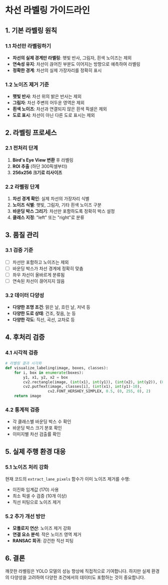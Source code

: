 # 차선 라벨링 가이드라인

## 1. 기본 라벨링 원칙

### 1.1 차선만 라벨링하기
- **차선의 실제 경계만 라벨링**: 햇빛 반사, 그림자, 흰색 노이즈는 제외
- **연속성 유지**: 차선이 끊어진 부분도 이어지는 방향으로 예측하여 라벨링
- **정확한 경계**: 차선의 실제 가장자리를 정확히 표시

### 1.2 노이즈 제거 기준
- **햇빛 반사**: 차선 위의 밝은 반사는 제외
- **그림자**: 차선 주변의 어두운 영역은 제외  
- **흰색 노이즈**: 차선과 연결되지 않은 흰색 픽셀은 제외
- **도로 표시**: 차선이 아닌 다른 도로 표시는 제외

## 2. 라벨링 프로세스

### 2.1 전처리 단계
1. **Bird's Eye View 변환** 후 라벨링
2. **ROI 추출** (하단 300픽셀부터)
3. **256x256 크기로 리사이즈**

### 2.2 라벨링 단계
1. **차선 경계 확인**: 실제 차선의 가장자리 식별
2. **노이즈 식별**: 햇빛, 그림자, 기타 흰색 노이즈 구분
3. **바운딩 박스 그리기**: 차선만 포함하도록 정확히 박스 설정
4. **클래스 지정**: "left" 또는 "right"로 분류

## 3. 품질 관리

### 3.1 검증 기준
- [ ] 차선만 포함하고 노이즈는 제외
- [ ] 바운딩 박스가 차선 경계에 정확히 맞춤
- [ ] 좌우 차선이 올바르게 분류됨
- [ ] 연속된 차선이 끊어지지 않음

### 3.2 데이터 다양성
- **다양한 조명 조건**: 맑은 날, 흐린 날, 저녁 등
- **다양한 도로 상태**: 건조, 젖음, 눈 등
- **다양한 각도**: 직선, 곡선, 교차로 등

## 4. 후처리 검증

### 4.1 시각적 검증
```python
# 라벨링 결과 시각화
def visualize_labeling(image, boxes, classes):
    for i, box in enumerate(boxes):
        y1, x1, y2, x2 = box
        cv2.rectangle(image, (int(x1), int(y1)), (int(x2), int(y2)), (0, 255, 0), 2)
        cv2.putText(image, classes[i], (int(x1), int(y1)-10), 
                   cv2.FONT_HERSHEY_SIMPLEX, 0.5, (0, 255, 0), 2)
    return image
```

### 4.2 통계적 검증
- 각 클래스별 바운딩 박스 수 확인
- 바운딩 박스 크기 분포 확인
- 이미지별 차선 검출률 확인

## 5. 실제 주행 환경 대응

### 5.1 노이즈 처리 강화
현재 코드의 `extract_lane_pixels` 함수가 이미 노이즈 제거를 수행:
- 이진화 임계값 (170) 사용
- 최소 픽셀 수 검증 (10개 이상)
- 직선 피팅으로 노이즈 제거

### 5.2 추가 개선 방안
- **모폴로지 연산**: 노이즈 제거 강화
- **연결 요소 분석**: 작은 노이즈 영역 제거
- **RANSAC 회귀**: 강건한 직선 피팅

## 6. 결론

깨끗한 라벨링은 YOLO 모델의 성능 향상에 직접적으로 기여합니다. 하지만 실제 환경의 다양성을 고려하여 다양한 조건에서의 데이터도 포함하는 것이 중요합니다. 